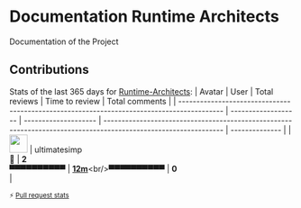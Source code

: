 # Documentation Runtime Architects
Documentation of the Project

## Contributions
Stats of the last 365 days for [Runtime-Architects](https://github.com/Runtime-Architects):
| Avatar                                                                                     | User                | Total reviews        | Time to review                                                                                                   | Total comments |
| ------------------------------------------------------------------------------------------ | ------------------- | -------------------- | --------------------------------------------------------------------------------------------------------------- | -------------- |
| <a href="https://github.com/ultimatesimp"><img src="https://avatars.githubusercontent.com/u/57189834?u=27e30e390adc99911f563ff67dd52a338b09aa14&v=4" width="32"></a> | ultimatesimp<br/>🥇 | **2**<br/>▀▀▀▀▀▀▀▀▀▀ | [**12m**](https://app.flowwer.dev/charts/review-time/~(u~(i~'57189834~n~'ultimatesimp)~p~365~r~(~(d~'sxa0ez~t~'3b)~(d~'sxa227~t~'z7))))<br/>▀▀▀▀▀▀▀▀▀▀ | **0**<br/>     |

<sup>⚡️ [Pull request stats](https://bit.ly/pull-request-stats)</sup>
